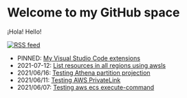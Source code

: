# Welcome to my GitHub space

¡Hola! Hello!

[![RSS feed](https://img.shields.io/badge/rss-subscribe-green)](https://gist.github.com/okelet.atom)

* PINNED: [My Visual Studio Code extensions](https://gist.github.com/okelet/51b1964f47c2fbeede9753f57b99fb44)
* 2021-07-12: [List resources in all regions using awsls](https://gist.github.com/okelet/125f74edc77305f661a2509b3854368e)
* 2021/06/16: [Testing Athena partition projection](https://gist.github.com/okelet/ba9a5b98233362a96f22c33c465289dd)
* 2021/06/11: [Testing AWS PrivateLink](https://gist.github.com/okelet/f4bf0643c166d8c7033037daffb51972)
* 2021/06/07: [Testing aws ecs execute-command](https://gist.github.com/okelet/2b3364fa18ce74f39b43b6ce8f31cccc)
